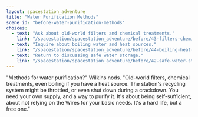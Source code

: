 ```yaml
---
layout: spacestation_adventure
title: "Water Purification Methods"
scene_id: "before-water-purification-methods"
choices:
  - text: "Ask about old-world filters and chemical treatments."
    link: "/spacestation/spacestation_adventure/before/43-filters-chemical-treatments"
  - text: "Inquire about boiling water and heat sources."
    link: "/spacestation/spacestation_adventure/before/44-boiling-heat-sources"
  - text: "Return to discussing safe water storage."
    link: "/spacestation/spacestation_adventure/before/42-safe-water-storage"
---
```


"Methods for water purification?" Wilkins nods. "Old-world filters, chemical treatments, even boiling if you have a heat source. The station's recycling system might be throttled, or even shut down during a crackdown. You need your own supply, and a way to purify it. It's about being self-sufficient, about not relying on the Wires for your basic needs. It's a hard life, but a free one."
